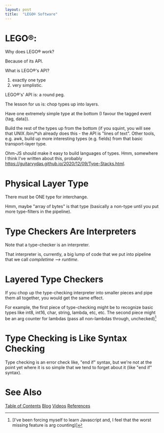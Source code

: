 ```yaml
---
layout: post
title:  "LEGO® Software"
---
```


# LEGO®:

Why does LEGO® work?  

Because of its API.

What is LEGO®'s API?

1) exactly one type
2) very simplistic.

LEGO®'s' API is: a round peg.

The lesson for us is: chop types up into layers.  

Have one extremely simple type at the bottom (I favour the tagged event {tag, data}).  

Build the rest of the types up from the bottom (if you squint, you will see that UNIX /bin/*sh already does this - the API is "lines of text".  Other tools, e.g. awk, build up more interesting types (e.g. fields) from that basic transport-layer type.  

 Ohm-JS should make it easy to build languages of types. Hmm, somewhere I think I've written about this, probably https://guitarvydas.github.io/2020/12/09/Type-Stacks.html. 

# Physical Layer Type

There must be ONE type for interchange.  

Hmm, maybe "array of bytes" is that type (basically a non-type until you put more type-filters in the pipeline).

# Type Checkers Are Interpreters

Note that a type-checker is an interpreter.

That interpreter is, currently, a big lump of code that we put into pipeline that we call *compiletime --> runtime*.

# Layered Type Checkers

If you chop up the type-checking interpreter into smaller pieces and pipe them all together, you would get the same effect.

For example, the first piece of type-checking might be to recognize basic types like int8, int16, char, string, lambda, etc, etc.  The second piece might be an arg counter for lambdas (pass all non-lambdas through, unchecked)[^1]

[^1]:[I've been forcing myself to learn Javascript and, I feel that the worst missing feature is arg counting)]  

# Type Checking is Like Syntax Checking

Type checking is an error check like, "end if" syntax, but we're not at the point yet where it is so simple that we tend to forget about it (like "end if" syntax).

# See Also
[Table of Contents](https://guitarvydas.github.io/2021/12/10/Table-of-Contents-Dec-01-2021.html)
[Blog](https://guitarvydas.github.io)
[Videos](https://www.youtube.com/channel/UC9EJr0nKHwadbHUtc5zHdmQ/videos)
[References](https://guitarvydas.github.io/2021/01/14/References.html)

<script src="https://utteranc.es/client.js" 
        repo="guitarvydas/guitarvydas.github.io" 
        issue-term="pathname" 
        theme="github-light" 
        crossorigin="anonymous" 
        async> 
</script> 
